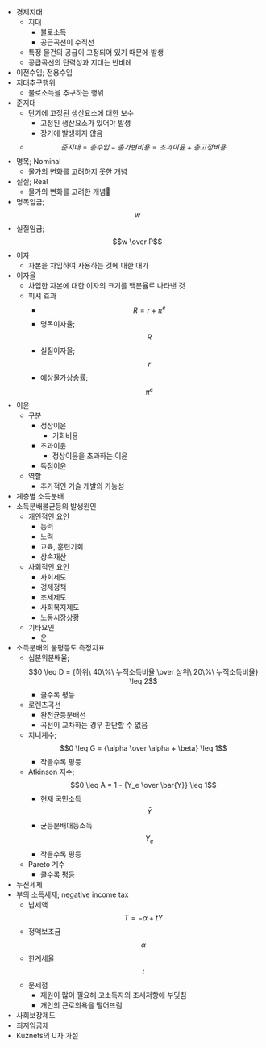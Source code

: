 - 경제지대
	- 지대
		- 불로소득
		- 공급곡선이 수직선
	- 특정 물건의 공급이 고정되어 있기 때문에 발생
	- 공급곡선의 탄력성과 지대는 반비례
- 이전수입; 전용수입
- 지대추구행위
	- 불로소득을 추구하는 행위
- 준지대
	- 단기에 고정된 생산요소에 대한 보수
		- 고정된 생산요소가 있어야 발생
		- 장기에 발생하지 않음
	- $$준지대 = 총 수입 - 총 가변비용 = 초과이윤 + 총 고정비용$$
- 명목; Nominal
	- 물가의 변화를 고려하지 못한 개념
- 실질; Real
	- 물가의 변화를 고려한 개념
- 명목임금; $$w$$
- 실질임금; $$w \over P$$
- 이자
	- 자본을 차입하여 사용하는 것에 대한 대가
- 이자율
	- 차입한 자본에 대한 이자의 크기를 백분율로 나타낸 것
	- 피셔 효과
		- $$R = r + \pi^e$$
		- 명목이자율; $$R$$
		- 실질이자율; $$r$$
		- 예상물가상승률; $$\pi^e$$
- 이윤
	- 구분
		- 정상이윤
			- 기회비용
		- 초과이윤
			- 정상이윤을 초과하는 이윤
		- 독점이윤
	- 역할
		- 추가적인 기술 개발의 가능성
- 계층별 소득분배
- 소득분배불균등의 발생원인
	- 개인적인 요인
		- 능력
		- 노력
		- 교육, 훈련기회
		- 상속재산
	- 사회적인 요인
		- 사회제도
		- 경제정책
		- 조세제도
		- 사회복지제도
		- 노동시장상황
	- 기타요인
		- 운
- 소득분배의 불평등도 측정지표
	- 십분위분배율; $$0 \leq D = {하위\ 40\%\ 누적소득비율 \over 상위\ 20\%\ 누적소득비율} \leq 2$$
		- 클수록 평등
	- 로렌츠곡선
		- 완전균등분배선
		- 곡선이 교차하는 경우 판단할 수 없음
	- 지니계수; $$0 \leq G = {\alpha  \over \alpha + \beta} \leq 1$$
		- 작을수록 평등
	- Atkinson 지수; $$0 \leq A = 1 - {Y_e \over \bar{Y}} \leq 1$$
		- 현재 국민소득 $$\bar{Y}$$
		- 균등분배대등소득 $$Y_e$$
		- 작을수록 평등
	- Pareto 계수
		- 클수록 평등
- 누진세제
- 부의 소득세제; negative income tax
	- 납세액 $$T = -\alpha + tY$$
	- 정액보조금 $$\alpha$$
	- 한계세율 $$t$$
	- 문제점
		- 재원이 많이 필요해 고소득자의 조세저항에 부딪침
		- 개인의 근로의욕을 떨어뜨림
- 사회보장제도
- 최저임금제
- Kuznets의 U자 가설